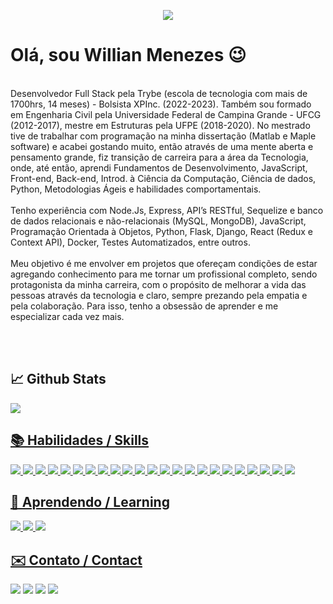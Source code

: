 
<p align="center">
  <img src="https://miro.medium.com/v2/resize:fit:960/1*470-S2KoLnsk_6fnwBakyQ.png">
</p>

# Olá, sou Willian Menezes 😉

<br>
Desenvolvedor Full Stack pela Trybe (escola de tecnologia com mais de 1700hrs, 14 meses) - Bolsista XPInc. (2022-2023). Também sou formado em Engenharia Civil pela Universidade Federal de Campina Grande - UFCG (2012-2017), mestre em Estruturas pela UFPE (2018-2020). No mestrado tive de trabalhar com programação na minha dissertação (Matlab e Maple software) e acabei gostando muito, então através de uma mente aberta e pensamento grande, fiz transição de carreira para a área da Tecnologia, onde, até então, aprendi  Fundamentos de Desenvolvimento, JavaScript, Front-end, Back-end, Introd. à Ciência da Computação, Ciência de dados, Python, Metodologias Ágeis e habilidades comportamentais.
<br><br>
Tenho experiência com Node.Js, Express, API’s RESTful, Sequelize e banco de dados relacionais e não-relacionais (MySQL, MongoDB), JavaScript, Programação Orientada à Objetos, Python, Flask, Django, React (Redux e Context API), Docker, Testes Automatizados, entre outros.
<br><br>
Meu objetivo é me envolver em projetos que ofereçam condições de estar agregando conhecimento para me tornar um profissional completo, sendo protagonista da minha carreira, com o propósito de melhorar a vida das pessoas através da tecnologia e claro, sempre prezando pela empatia e pela colaboração. Para isso, tenho a obsessão de aprender e me especializar cada vez mais.

<br><br>

## 📈 Github Stats
<div>
  <a href="https://github.com/willianmenezess">
    <img src = "https://github-readme-stats.vercel.app/api?username=willianmenezess&theme=dark">
<!--     <img src = "https://github-readme-stats.vercel.app/api/top-langs/?username=willianmenezess&theme=dark"> -->
<div>

  
 ## 📚 Habilidades / Skills
  
<div><img src="https://img.shields.io/badge/JavaScript-323330?style=for-the-badge&logo=javascript&logoColor=F7DF1E" />
<img src="https://img.shields.io/badge/Python-FFD43B?style=for-the-badge&logo=python&logoColor=blue" />
<img src="https://img.shields.io/badge/HTML5-E34F26?style=for-the-badge&logo=html5&logoColor=white" />
<img src="https://img.shields.io/badge/CSS3-1572B6?style=for-the-badge&logo=css3&logoColor=white" />
<img src="https://img.shields.io/badge/React-20232A?style=for-the-badge&logo=react&logoColor=61DAFB" />
<img src="https://img.shields.io/badge/GIT-E44C30?style=for-the-badge&logo=git&logoColor=white" />
<img src="https://img.shields.io/badge/Jest-C21325?style=for-the-badge&logo=jest&logoColor=white" />
<img src="https://img.shields.io/badge/npm-CB3837?style=for-the-badge&logo=npm&logoColor=white" />
<img src="https://img.shields.io/badge/Redux-593D88?style=for-the-badge&logo=redux&logoColor=white" />
<img src="https://img.shields.io/badge/Tailwind_CSS-38B2AC?style=for-the-badge&logo=tailwind-css&logoColor=white" />
<img src="https://img.shields.io/badge/Docker-2CA5E0?style=for-the-badge&logo=docker&logoColor=white" />
<img src="https://img.shields.io/badge/Node.js-339933?style=for-the-badge&logo=nodedotjs&logoColor=white" />
<img src="https://img.shields.io/badge/MySQL-005C84?style=for-the-badge&logo=mysql&logoColor=white" />
<img src="https://img.shields.io/badge/TypeScript-007ACC?style=for-the-badge&logo=typescript&logoColor=white" />
<img src="https://img.shields.io/badge/Flask-000000?style=for-the-badge&logo=flask&logoColor=white" />
<img src="https://img.shields.io/badge/Django-092E20?style=for-the-badge&logo=django&logoColor=white" />
<img src="https://img.shields.io/badge/Mocha-8D6748?style=for-the-badge&logo=Mocha&logoColor=white" />
<img src="https://img.shields.io/badge/eslint-3A33D1?style=for-the-badge&logo=eslint&logoColor=white" />
<img src="https://img.shields.io/badge/Codewars-B1361E?style=for-the-badge&logo=Codewars&logoColor=white" />
<img src="https://img.shields.io/badge/Slack-4A154B?style=for-the-badge&logo=slack&logoColor=white" />
<img src="https://img.shields.io/badge/VSCode-0078D4?style=for-the-badge&logo=visual%20studio%20code&logoColor=white" />
<img src="https://img.shields.io/badge/Discord-5865F2?style=for-the-badge&logo=discord&logoColor=white" />
<img src="https://img.shields.io/badge/Zoom-2D8CFF?style=for-the-badge&logo=zoom&logoColor=white" />
</div>
  
## 📝 Aprendendo / Learning
  
<div>
  <img src="https://img.shields.io/badge/C%23-239120?style=for-the-badge&logo=c-sharp&logoColor=white" />
  <img src="https://img.shields.io/badge/MongoDB-4EA94B?style=for-the-badge&logo=mongodb&logoColor=white" />
  <img src="https://img.shields.io/badge/PostgreSQL-316192?style=for-the-badge&logo=postgresql&logoColor=white" />
  
</div>
  
  
## ✉️ Contato / Contact
  
  [<img src="https://img.shields.io/badge/twitter-%231DA1F2.svg?&style=for-the-badge&logo=twitter&logoColor=white" />](https://twitter.com/_____dexter____) [<img src="https://img.shields.io/badge/linkedin-%230077B5.svg?&style=for-the-badge&logo=linkedin&logoColor=white" />](https://www.linkedin.com/in/willian-menezes-06a1a6250/) 
[<img src = "https://img.shields.io/badge/instagram-%23E4405F.svg?&style=for-the-badge&logo=instagram&logoColor=white">](https://www.instagram.com/willian_dexter/) 
[<img src = "https://img.shields.io/badge/facebook-%231877F2.svg?&style=for-the-badge&logo=facebook&logoColor=white">](https://www.facebook.com/williandexterr)
  
  
  
